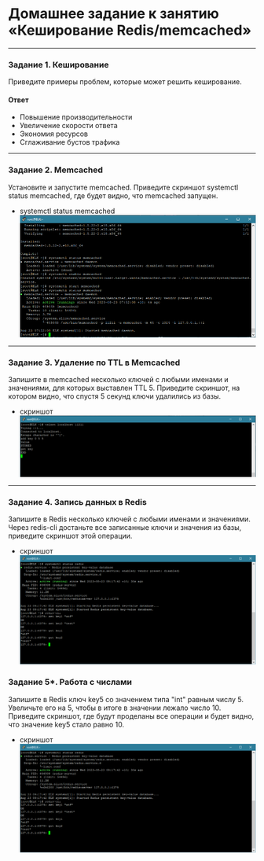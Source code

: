 # Домашнее задание к занятию «Кеширование Redis/memcached»
---
### Задание 1. Кеширование 

Приведите примеры проблем, которые может решить кеширование. 

#### Ответ
* Повышение производительности
* Увеличение скорости ответа
* Экономия ресурсов
* Сглаживание бустов трафика

---

### Задание 2. Memcached

Установите и запустите memcached.
Приведите скриншот systemctl status memcached, где будет видно, что memcached запущен.

* systemctl status memcached ![скрин](img/hw-11-02/2.png)
---

### Задание 3. Удаление по TTL в Memcached

Запишите в memcached несколько ключей с любыми именами и значениями, для которых выставлен TTL 5. 
Приведите скриншот, на котором видно, что спустя 5 секунд ключи удалились из базы.
* скриншот ![скрин](img/hw-11-02/3.png)
---

### Задание 4. Запись данных в Redis

Запишите в Redis несколько ключей с любыми именами и значениями. 
Через redis-cli достаньте все записанные ключи и значения из базы, приведите скриншот этой операции.
* скриншот ![скрин](img/hw-11-02/4.png)


### Задание 5*. Работа с числами 

Запишите в Redis ключ key5 со значением типа "int" равным числу 5. Увеличьте его на 5, чтобы в итоге в значении лежало число 10.  
Приведите скриншот, где будут проделаны все операции и будет видно, что значение key5 стало равно 10.

* скриншот ![скрин](img/hw-11-02/4.png)
